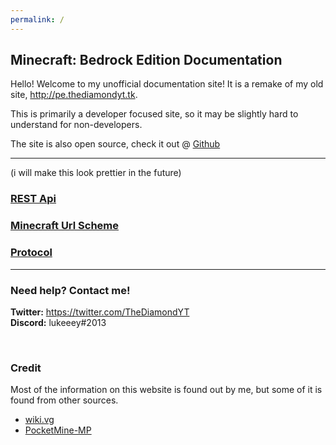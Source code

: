 ```yaml
---
permalink: /
---
```

## Minecraft: Bedrock Edition Documentation
Hello! Welcome to my unofficial documentation site! It is a remake of my old site, http://pe.thediamondyt.tk.

This is primarily a developer focused site, so it may be slightly hard to understand for non-developers.  

The site is also open source, check it out @ [Github](https://github.com/lukeeey/mcpe-docs)

---

(i will make this look prettier in the future)  

### [REST Api](rest-api/)  
### [Minecraft Url Scheme](url-scheme/)  
### [Protocol](protocol/)  

---

### Need help? Contact me!
**Twitter:** https://twitter.com/TheDiamondYT  
**Discord:** lukeeey#2013

<br>

### Credit
Most of the information on this website is found out by me, but some of it is found from other sources.

* [wiki.vg](http://wiki.vg/Pocket_Minecraft_Protocol)  
* [PocketMine-MP](https://github.com/pmmp/PocketMine-MP)
